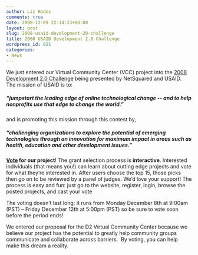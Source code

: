 ```yaml
---
author: Liz Hodes
comments: true
date: 2008-12-09 22:14:23+00:00
layout: post
slug: 2008-usaid-development-20-challenge
title: 2008 USAID Development 2.0 Challenge
wordpress_id: 821
categories:
- News
---
```


We just entered our Virtual Community Center (VCC) project into the [2008 Development 2.0 Challenge](http://www.netsquared.org/challenges) being presented by NetSquared and USAID. The mission of USAID is to:


##### “jumpstart the leading edge of online technological change -- and to help nonprofits use that edge to change the world.”


and is promoting this mission through this contest by,


##### “challenging organizations to explore the potential of emerging technologies through an innovation for maximum impact in areas such as health, education and other development issues.”


**[Vote](http://www.netsquared.org/usaid/vote) for our project**! The grant selection process is **interactive**. Interested individuals (that means you!) can learn about cutting edge projects and vote for what they’re interested in. After users choose the top 15, those picks then go on to be reviewed by a panel of judges. We’d love your support! The process is easy and fun: just go to the website, register, login, browse the posted projects, and cast your vote

The voting doesn’t last long; it runs from Monday December 8th at 9:00am (PST) – Friday December 12th at 5:00pm (PST) so be sure to vote soon before the period ends!

We entered our proposal for the D2 Virtual Community Center because we believe our project has the potential to greatly help community groups communicate and collaborate across barriers.  By voting, you can help make this dream a reality.
